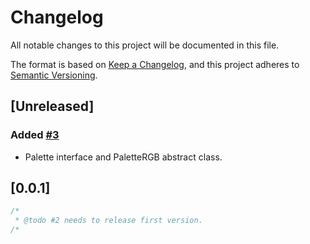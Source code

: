 # Changelog

All notable changes to this project will be documented in this file.

The format is based on [Keep a Changelog](https://keepachangelog.com/en/1.0.0/),
and this project adheres to [Semantic Versioning](https://semver.org/spec/v2.0.0.html).

## [Unreleased]

### Added [#3](https://github.com/dartoos-dev/eo_color/issues/3)

- Palette interface and PaletteRGB abstract class.

## [0.0.1]

```dart
/*
 * @todo #2 needs to release first version.
/*
```
